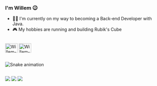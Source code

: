 ### I'm Willem 😉

- 👨‍💻 I'm currently on my way to becoming a Back-end Developer with Java.
- 🎮 My hobbies are running and building Rubik's Cube

<div style="display: inline_block"><br>
  
  <img align="center" alt="Willem-JavaScript" height="30" width="40" src="https://cdn.jsdelivr.net/gh/devicons/devicon/icons/javascript/javascript-original.svg">
  <img align="center" alt="Willem-Java" height="30" width="40" src="https://cdn.jsdelivr.net/gh/devicons/devicon/icons/java/java-original.svg">
  
  ##
  
  ![Snake animation](https://github.com/willemromao/willemromao/blob/output/github-contribution-grid-snake.svg)
  
  ##
 
<div>
   <a href="https://www.linkedin.com/in/franciscowillem" target="_blank"><img src="https://img.shields.io/badge/-LinkedIn-%230077B5?style=for-the-badge&logo=linkedin&logoColor=white" target="_blank"></a>
  <a href="https://www.youtube.com/channel/UCYsx35v0deeh5ZP55XhFvqw" target="_blank"><img src="https://img.shields.io/badge/YouTube-FF0000?style=for-the-badge&logo=youtube&logoColor=white" target="_blank"></a>
  <a href="https://open.spotify.com/user/t2mhqwyecljybxjrab1osi25v" target="_blank"><img src="https://img.shields.io/badge/Spotify-1ED760?&style=for-the-badge&logo=spotify&logoColor=white" target="_blank"></a>
</div>
